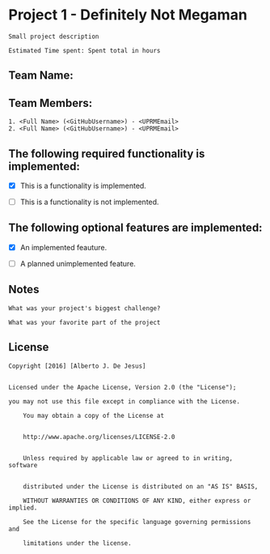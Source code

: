 # Project 1 - Definitely Not Megaman
	Small project description	

	Estimated Time spent: Spent total in hours



## Team Name: 

## Team Members: 

	1. <Full Name> (<GitHubUsername>) - <UPRMEmail>
	2. <Full Name> (<GitHubUsername>) - <UPRMEmail>

## The following **required** functionality is implemented:

- [x] This is a functionality is implemented.

- [ ] This is a functionality is not implemented.



## The following **optional** features are implemented:



- [x] An implemented feauture.

- [ ] A planned unimplemented feature.

## Notes


	What was your project's biggest challenge?
	
    What was your favorite part of the project



## License

    
	Copyright [2016] [Alberto J. De Jesus]

    
	Licensed under the Apache License, Version 2.0 (the "License");
  
	you may not use this file except in compliance with the License.

        You may obtain a copy of the License at

 
        http://www.apache.org/licenses/LICENSE-2.0

   
        Unless required by applicable law or agreed to in writing, software

 
        distributed under the License is distributed on an "AS IS" BASIS,
    
        WITHOUT WARRANTIES OR CONDITIONS OF ANY KIND, either express or implied.
 
        See the License for the specific language governing permissions and
        
        limitations under the license.
